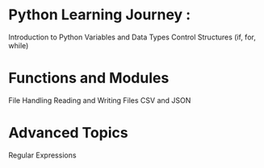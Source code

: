 # Python Learning Journey :

Introduction to Python
Variables and Data Types
Control Structures (if, for, while)

# Functions and Modules
File Handling
Reading and Writing Files
CSV and JSON

# Advanced Topics
Regular Expressions
